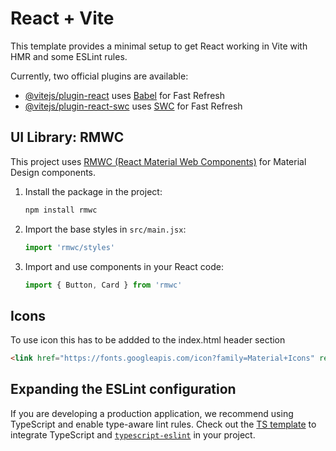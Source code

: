 # React + Vite

This template provides a minimal setup to get React working in Vite with HMR and some ESLint rules.

Currently, two official plugins are available:

- [@vitejs/plugin-react](https://github.com/vitejs/vite-plugin-react/blob/main/packages/plugin-react/README.md) uses [Babel](https://babeljs.io/) for Fast Refresh
- [@vitejs/plugin-react-swc](https://github.com/vitejs/vite-plugin-react-swc) uses [SWC](https://swc.rs/) for Fast Refresh
## UI Library: RMWC

This project uses [RMWC (React Material Web Components)](https://rmwc.io/) for Material Design components.

1. Install the package in the project:
   ```bash
   npm install rmwc
   ```
2. Import the base styles in `src/main.jsx`:
   ```js
   import 'rmwc/styles'
   ```
3. Import and use components in your React code:
   ```js
   import { Button, Card } from 'rmwc'
   ```

## Icons
To use icon this has to be addded to the index.html header section
```html
<link href="https://fonts.googleapis.com/icon?family=Material+Icons" rel="stylesheet" />
```

## Expanding the ESLint configuration

If you are developing a production application, we recommend using TypeScript and enable type-aware lint rules. Check out the [TS template](https://github.com/vitejs/vite/tree/main/packages/create-vite/template-react-ts) to integrate TypeScript and [`typescript-eslint`](https://typescript-eslint.io) in your project.
